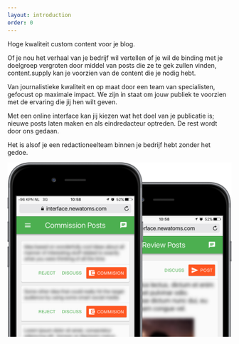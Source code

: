 ```yaml
---
layout: introduction
order: 0
---
```


Hoge kwaliteit custom content voor je blog.

Of je nou het verhaal van je bedrijf wil vertellen of je wil de binding met je doelgroep vergroten door middel van posts die ze te gek zullen vinden, content.supply kan je voorzien van de content die je nodig hebt.

Van journalistieke kwaliteit en op maat door een team van specialisten, gefocust op maximale impact. We zijn in staat om jouw publiek te voorzien met de ervaring die jij hen wilt geven.

Met een online interface kan jij kiezen wat het doel van je publicatie is; nieuwe posts laten maken en als eindredacteur optreden. De rest wordt door ons gedaan.

Het is alsof je een redactioneelteam binnen je bedrijf hebt zonder het gedoe.

![Kies uit welke posts er worden gemaakt op je mobiel](images/commission-review.png)
